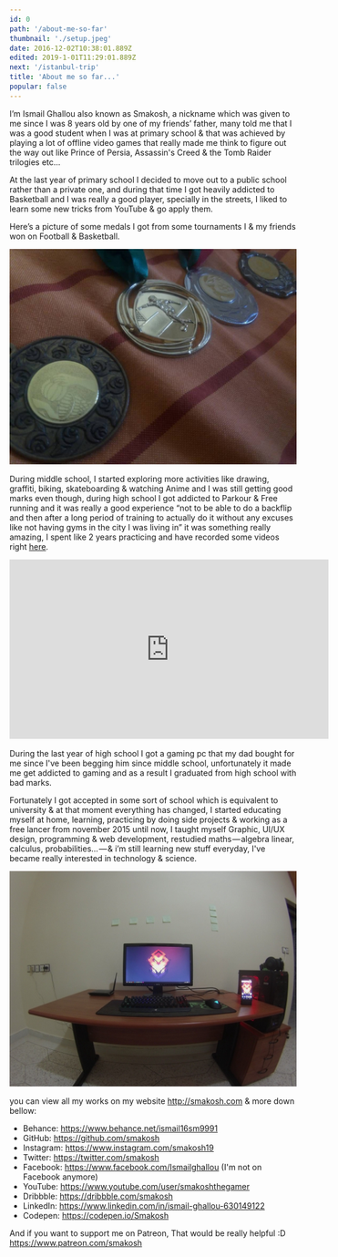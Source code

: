 ```yaml
---
id: 0
path: '/about-me-so-far'
thumbnail: './setup.jpeg'
date: 2016-12-02T10:38:01.889Z
edited: 2019-1-01T11:29:01.889Z
next: '/istanbul-trip'
title: 'About me so far...'
popular: false
---
```


I’m Ismail Ghallou also known as Smakosh, a nickname which was given to me since I was 8 years old by one of my friends’ father, many told me that I was a good student when I was at primary school & that was achieved by playing a lot of offline video games that really made me think to figure out the way out like Prince of Persia, Assassin's Creed & the Tomb Raider trilogies etc...

At the last year of primary school I decided to move out to a public school rather than a private one, and during that time I got heavily addicted to Basketball and I was really a good player, specially in the streets, I liked to learn some new tricks from YouTube & go apply them.

Here’s a picture of some medals I got from some tournaments I & my friends won on Football & Basketball.

![medals](medals.jpeg 'Follow me on Instagram to see more : https://www.instagram.com/smakosh19')

During middle school, I started exploring more activities like drawing, graffiti, biking, skateboarding & watching Anime and I was still getting good marks even though, during high school I got addicted to Parkour & Free running and it was really a good experience “not to be able to do a backflip and then after a long period of training to actually do it without any excuses like not having gyms in the city I was living in” it was something really amazing, I spent like 2 years practicing and have recorded some videos right [here](https://www.instagram.com/smakosh19).

<div class="responsiveVideo">
  <iframe width="560" height="315" src="https://www.youtube.com/embed/bujbKsEKZ-4" frameborder="0" allow="encrypted-media" allowfullscreen></iframe>
</div>

During the last year of high school I got a gaming pc that my dad bought for me since I've been begging him since middle school, unfortunately it made me get addicted to gaming and as a result I graduated from high school with bad marks.

Fortunately I got accepted in some sort of school which is equivalent to university & at that moment everything has changed, I started educating myself at home, learning, practicing by doing side projects & working as a free lancer from november 2015 until now, I taught myself Graphic, UI/UX design, programming & web development, restudied maths — algebra linear, calculus, probabilities... — & i’m still learning new stuff everyday, I've became really interested in technology & science.

![my setup](setup.jpeg 'My Setup')

you can view all my works on my website http://smakosh.com & more down bellow:

- Behance: https://www.behance.net/ismail16sm9991
- GitHub: https://github.com/smakosh
- Instagram: https://www.instagram.com/smakosh19
- Twitter: https://twitter.com/smakosh
- Facebook: https://www.facebook.com/Ismailghallou (I'm not on Facebook anymore)
- YouTube: https://www.youtube.com/user/smakoshthegamer
- Dribbble: https://dribbble.com/smakosh
- LinkedIn: https://www.linkedin.com/in/ismail-ghallou-630149122
- Codepen: https://codepen.io/Smakosh

And if you want to support me on Patreon, That would be really helpful :D https://www.patreon.com/smakosh

